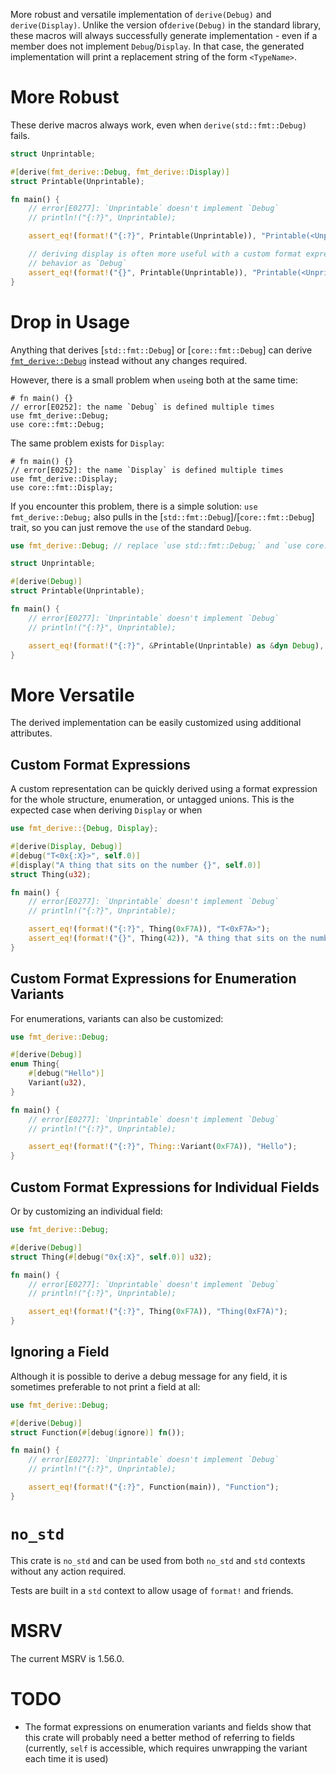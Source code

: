 More robust and versatile implementation of `derive(Debug)` and `derive(Display)`. Unlike the version of`derive(Debug)`
in the standard library, these macros will always successfully generate implementation - even if a member does not
implement `Debug`/`Display`. In that case, the generated implementation will print a replacement string of the form
`<TypeName>`.

# More Robust
These derive macros always work, even when `derive(std::fmt::Debug)` fails.
```rust
struct Unprintable;

#[derive(fmt_derive::Debug, fmt_derive::Display)]
struct Printable(Unprintable);

fn main() {
	// error[E0277]: `Unprintable` doesn't implement `Debug`
	// println!("{:?}", Unprintable);

	assert_eq!(format!("{:?}", Printable(Unprintable)), "Printable(<Unprintable>)");

	// deriving display is often more useful with a custom format expression, but will silently fall back to the same
	// behavior as `Debug`
	assert_eq!(format!("{}", Printable(Unprintable)), "Printable(<Unprintable>)");
}
```

# Drop in Usage
Anything that derives [`std::fmt::Debug`] or [`core::fmt::Debug`] can derive [`fmt_derive::Debug`](`Debug`) instead
without any changes required.

However, there is a small problem when `use`ing both at the same time:
```rust,compile_fail
# fn main() {}
// error[E0252]: the name `Debug` is defined multiple times
use fmt_derive::Debug;
use core::fmt::Debug;
```

The same problem exists for `Display`:
```rust,compile_fail
# fn main() {}
// error[E0252]: the name `Display` is defined multiple times
use fmt_derive::Display;
use core::fmt::Display;
```

If you encounter this problem, there is a simple solution: `use fmt_derive::Debug;` also pulls in the [`std::fmt::Debug`]/[`core::fmt::Debug`] trait, so you can just remove the `use` of the standard `Debug`.
```rust
use fmt_derive::Debug; // replace `use std::fmt::Debug;` and `use core::fmt::Debug;`

struct Unprintable;

#[derive(Debug)]
struct Printable(Unprintable);

fn main() {
	// error[E0277]: `Unprintable` doesn't implement `Debug`
	// println!("{:?}", Unprintable);

	assert_eq!(format!("{:?}", &Printable(Unprintable) as &dyn Debug), "Printable(<Unprintable>)");
}
```

# More Versatile
The derived implementation can be easily customized using additional attributes.

## Custom Format Expressions
A custom representation can be quickly derived using a format expression for the whole structure, enumeration, or
untagged unions. This is the expected case when deriving `Display` or when 
```rust
use fmt_derive::{Debug, Display};

#[derive(Display, Debug)]
#[debug("T<0x{:X}>", self.0)]
#[display("A thing that sits on the number {}", self.0)]
struct Thing(u32);

fn main() {
	// error[E0277]: `Unprintable` doesn't implement `Debug`
	// println!("{:?}", Unprintable);

	assert_eq!(format!("{:?}", Thing(0xF7A)), "T<0xF7A>");
	assert_eq!(format!("{}", Thing(42)), "A thing that sits on the number 42");
}
```

## Custom Format Expressions for Enumeration Variants
For enumerations, variants can also be customized:
```rust
use fmt_derive::Debug;

#[derive(Debug)]
enum Thing{
	#[debug("Hello")]
	Variant(u32),
}

fn main() {
	// error[E0277]: `Unprintable` doesn't implement `Debug`
	// println!("{:?}", Unprintable);

	assert_eq!(format!("{:?}", Thing::Variant(0xF7A)), "Hello");
}
```

## Custom Format Expressions for Individual Fields
Or by customizing an individual field:
```rust
use fmt_derive::Debug;

#[derive(Debug)]
struct Thing(#[debug("0x{:X}", self.0)] u32);

fn main() {
	// error[E0277]: `Unprintable` doesn't implement `Debug`
	// println!("{:?}", Unprintable);

	assert_eq!(format!("{:?}", Thing(0xF7A)), "Thing(0xF7A)");
}
```

## Ignoring a Field
Although it is possible to derive a debug message for any field, it is sometimes preferable to not print a field at
all:
```rust
use fmt_derive::Debug;

#[derive(Debug)]
struct Function(#[debug(ignore)] fn());

fn main() {
	// error[E0277]: `Unprintable` doesn't implement `Debug`
	// println!("{:?}", Unprintable);

	assert_eq!(format!("{:?}", Function(main)), "Function");
}
```

# `no_std`
This crate is `no_std` and can be used from both `no_std` and `std` contexts without any action required.

Tests are built in a `std` context to allow usage of `format!` and friends.

# MSRV
The current MSRV is 1.56.0.

# TODO
- The format expressions on enumeration variants and fields show that this crate will probably need a better method of referring to fields (currently, `self` is accessible, which requires unwrapping the variant each time it is used)
